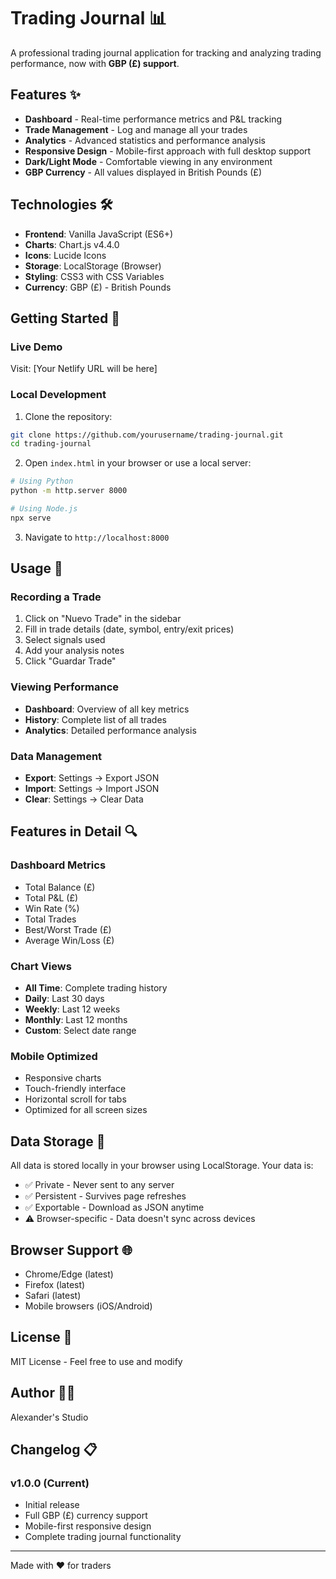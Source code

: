# Trading Journal 📊

A professional trading journal application for tracking and analyzing trading performance, now with **GBP (£) support**.

## Features ✨

- **Dashboard** - Real-time performance metrics and P&L tracking
- **Trade Management** - Log and manage all your trades
- **Analytics** - Advanced statistics and performance analysis
- **Responsive Design** - Mobile-first approach with full desktop support
- **Dark/Light Mode** - Comfortable viewing in any environment
- **GBP Currency** - All values displayed in British Pounds (£)

## Technologies 🛠️

- **Frontend**: Vanilla JavaScript (ES6+)
- **Charts**: Chart.js v4.4.0
- **Icons**: Lucide Icons
- **Storage**: LocalStorage (Browser)
- **Styling**: CSS3 with CSS Variables
- **Currency**: GBP (£) - British Pounds

## Getting Started 🚀

### Live Demo
Visit: [Your Netlify URL will be here]

### Local Development
1. Clone the repository:
```bash
git clone https://github.com/yourusername/trading-journal.git
cd trading-journal
```

2. Open `index.html` in your browser or use a local server:
```bash
# Using Python
python -m http.server 8000

# Using Node.js
npx serve
```

3. Navigate to `http://localhost:8000`

## Usage 📝

### Recording a Trade
1. Click on "Nuevo Trade" in the sidebar
2. Fill in trade details (date, symbol, entry/exit prices)
3. Select signals used
4. Add your analysis notes
5. Click "Guardar Trade"

### Viewing Performance
- **Dashboard**: Overview of all key metrics
- **History**: Complete list of all trades
- **Analytics**: Detailed performance analysis

### Data Management
- **Export**: Settings → Export JSON
- **Import**: Settings → Import JSON
- **Clear**: Settings → Clear Data

## Features in Detail 🔍

### Dashboard Metrics
- Total Balance (£)
- Total P&L (£)
- Win Rate (%)
- Total Trades
- Best/Worst Trade (£)
- Average Win/Loss (£)

### Chart Views
- **All Time**: Complete trading history
- **Daily**: Last 30 days
- **Weekly**: Last 12 weeks
- **Monthly**: Last 12 months
- **Custom**: Select date range

### Mobile Optimized
- Responsive charts
- Touch-friendly interface
- Horizontal scroll for tabs
- Optimized for all screen sizes

## Data Storage 💾

All data is stored locally in your browser using LocalStorage. Your data is:
- ✅ Private - Never sent to any server
- ✅ Persistent - Survives page refreshes
- ✅ Exportable - Download as JSON anytime
- ⚠️ Browser-specific - Data doesn't sync across devices

## Browser Support 🌐

- Chrome/Edge (latest)
- Firefox (latest)
- Safari (latest)
- Mobile browsers (iOS/Android)

## License 📄

MIT License - Feel free to use and modify

## Author 👨‍💻

Alexander's Studio

## Changelog 📋

### v1.0.0 (Current)
- Initial release
- Full GBP (£) currency support
- Mobile-first responsive design
- Complete trading journal functionality

---

Made with ❤️ for traders
